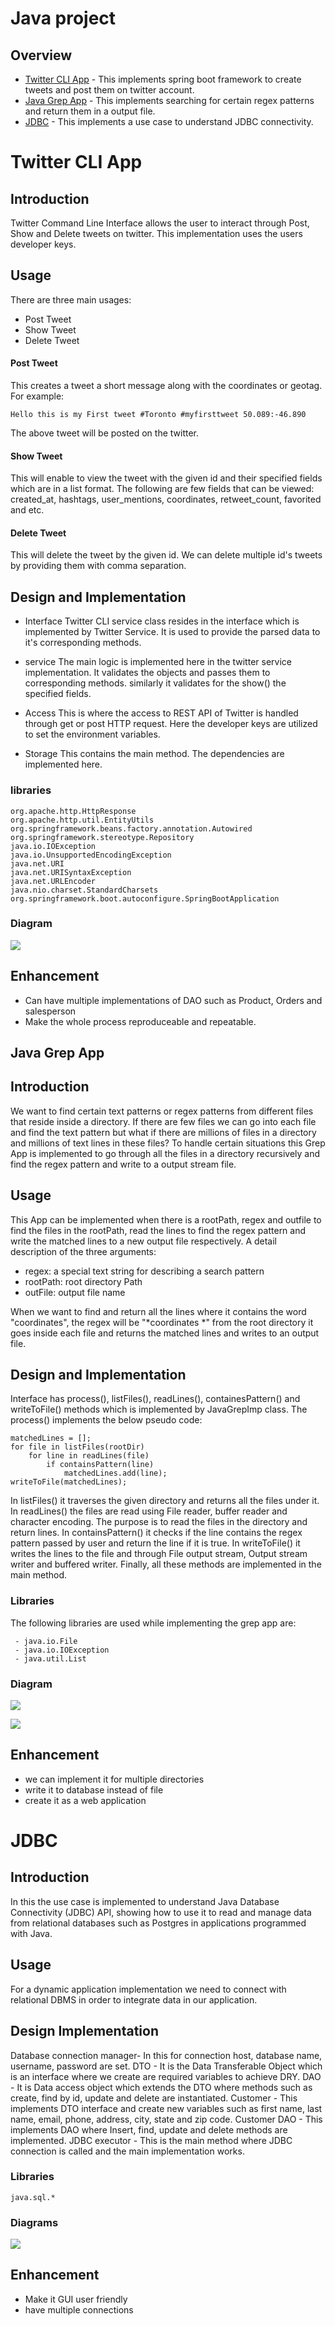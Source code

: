 # Java project
## Overview

 - [Twitter CLI App](#twitter) - This implements spring boot framework to create tweets and post them on twitter account.
 - [Java Grep App](#grep) - This implements searching for certain regex patterns and return them in a output file.
 - [JDBC](#jdbc) - This implements a use case to understand JDBC connectivity.
 

<a name="Twitter"><a/>

# Twitter CLI App

## Introduction

Twitter Command Line Interface allows the user to interact through Post, Show and Delete tweets on twitter. This implementation uses the users developer keys. 

## Usage
There are three main usages:

- Post Tweet
-  Show Tweet
-  Delete Tweet

#### Post Tweet
This creates a tweet a short message along with the coordinates or geotag. For example:

    Hello this is my First tweet #Toronto #myfirsttweet 50.089:-46.890
The above tweet will be posted on the twitter.
#### Show Tweet
This will enable to view the tweet with the given id and their specified fields which are in a list format. The following are few fields that can be viewed:
created_at,  hashtags, user_mentions, coordinates, retweet_count, favorited and etc.

#### Delete Tweet
This will delete the tweet by the given id. We can delete multiple id's tweets by providing them with comma separation.




 

## Design and Implementation

 - Interface
 Twitter CLI service class resides in the interface which is implemented by Twitter Service.  It is used to provide the parsed data to it's corresponding methods.

 - service
 The main logic is implemented here in the twitter service implementation. It validates the objects and passes them to corresponding methods. similarly it validates for the show() the specified fields.
 - Access
 This is where the access to REST API of Twitter is handled through get or post HTTP request. Here the developer keys are utilized to set the environment variables.  


 - Storage
 This contains the main method.  The dependencies are implemented here.
 

### libraries

    org.apache.http.HttpResponse
    org.apache.http.util.EntityUtils
    org.springframework.beans.factory.annotation.Autowired
    org.springframework.stereotype.Repository
    java.io.IOException
    java.io.UnsupportedEncodingException
    java.net.URI
    java.net.URISyntaxException
    java.net.URLEncoder
    java.nio.charset.StandardCharsets
    org.springframework.boot.autoconfigure.SpringBootApplication

### Diagram
![
](https://lh3.googleusercontent.com/q1HDW4inhwt-AZlgFE0eFdR-wA_Xd4jyUDrZJUnf_8j7ao0PPXuhsfQlp6nNuRTkDgyjlr_rAcU "Twitter API")
## Enhancement
- Can have multiple implementations of DAO such as Product, Orders and salesperson
-  Make the whole process reproduceable and repeatable. 

<a name="grep"> </a>


## Java Grep App

## Introduction
We want to find certain text patterns or regex patterns  from different files that reside inside a directory. If there are few files we can go into each file and find the text pattern but what if there are millions of files in a directory and millions of text lines in these files? To handle certain situations this Grep App is implemented to go through all the files in a directory recursively and find the regex pattern and write to a output stream file. 
## Usage
This App can be implemented when there is a rootPath, regex and outfile to find the files in the rootPath, read the lines to find the regex pattern and write the matched lines to a new output file respectively. A detail description of the three arguments:

 - regex: a special text string for describing a search pattern
 - rootPath: root directory Path
 - outFile: output file name

When we want to find and return all the lines where it contains the word "coordinates", the regex will be "*coordinates *" 
from the root directory it goes inside each file and returns the matched lines and writes to an output file.

## Design and Implementation
Interface has process(), listFiles(), readLines(), containesPattern() and writeToFile() methods which is implemented by JavaGrepImp class. 
The process() implements the below pseudo code:

    matchedLines = [];
    for file in listFiles(rootDir)
	    for line in readLines(file)
		    if containsPattern(line)
			    matchedLines.add(line);
	writeToFile(matchedLines);
In listFiles() it traverses the given directory and returns all the files under it.
In readLines() the files are read using File reader, buffer reader and character encoding. The purpose is to read the files in the directory and return lines.
In containsPattern() it checks if the line contains the regex pattern passed by user and return the line if it is true.
In writeToFile() it writes the lines to the file and through File output stream, Output stream writer and buffered writer.
Finally, all these methods are implemented in the main method.

### Libraries
The following libraries are used while implementing the grep app are: 

 

     - java.io.File 
     - java.io.IOException 
     - java.util.List

 
### Diagram
![
](https://lh3.googleusercontent.com/RtM3kByrsq3ibPhdblPP3nhokM3Dfqirkxm0L988b2yRBhNsSM0lsvnh4zRGFVS9PGozOF7fCWUG "Structure")


![
](https://lh3.googleusercontent.com/5pk2RG4oAzGyCn1FKOqD5cwboo4PDxbU9B4D3QNoLNfHimedQbyTecOMIn4lXBepxaFEm0cil-qO "Work Flow")

## Enhancement

 - we can implement it for multiple directories
 - write it to database instead of file
 - create it as a web application
<a name="jdbc"> </a>
# JDBC
## Introduction
In this the use case is implemented to understand Java Database Connectivity (JDBC) API, showing how to use it to read and manage data from relational databases such as Postgres in applications programmed with Java.

## Usage
For a dynamic application implementation we need to connect with relational DBMS in order to integrate data in our application. 
 
## Design Implementation
Database connection manager- In this for connection host,  database name, username,  password are set.
DTO - It is the Data Transferable Object which is an interface where we create are required variables to achieve DRY.
DAO - It is Data access object which extends the DTO where methods such as create, find by id, update and delete are instantiated.
Customer - This implements DTO interface and create new variables such as first name, last name, email, phone, address, city, state and zip code.
Customer DAO -  This implements DAO where Insert, find, update and delete methods are implemented.
JDBC executor - This is the main method where JDBC connection is called and the main implementation works.

### Libraries

    java.sql.*
   

### Diagrams
![
](https://lh3.googleusercontent.com/fQpT-41jugbFYHyrWaBLukJgOEv74ipTABamuoKZMzHgpmfYPcSqLRp2mA5kdNqhfoPHXMIW-brZ "JDBC structure")

## Enhancement

 - Make it GUI user friendly
 - have multiple connections


<!--stackedit_data:
eyJoaXN0b3J5IjpbLTYzOTIwNjkwMCwxODczNDk3NjM4LDk1Nz
I3OTc1MiwtMjcwMjQyNTA2LDIwMTQ4NjUyNzMsLTE1NDIzNDEw
OTAsMjQ1MjYxNTEwLC00NDY1MTIyNzBdfQ==
-->
